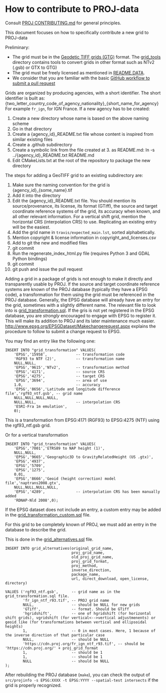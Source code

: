 # How to contribute to PROJ-data

Consult [PROJ CONTRIBUTING.md](https://github.com/OSGeo/PROJ/blob/master/CONTRIBUTING.md)
for general principles.

This document focuses on how to specifically contribute a new grid to PROJ-data

Preliminary:
* The grid must be in the
  [Geodetic TIFF grids (GTG)](https://github.com/OSGeo/PROJ/blob/master/docs/source/specifications/geodetictiffgrids.rst) format.
  The [grid_tools](grid_tools) directory contains tools to convert grids in other format such as NTv2 (.gsb) or GTX to GTG)
* The grid must be freely licensed as mentioned in [README.DATA](README.DATA).
* We consider that you are familiar with the basic [GitHub workflow to submit a pull request](https://help.github.com/en/articles/creating-a-pull-request)

Grids are organized by producing agencies, with a short identifier.
The short identifier is built as:
{two_letter_country_code_of_agency_nationality}_{short_name_for_agency}
For example `fr_ign`, for IGN France.
If a new agency has to be created:
1. Create a new directory whose name is based on the above naming scheme
2. Go in that directory
3. Create a {agency_id}_README.txt file whose content is inspired from similar existing files
4. Create a .github subdirectory
5. Create a symbolic link from the file created at 3. as README.md: ln -s ../{agency_id}_README.txt README.md
6. Edit CMakeLists.txt at the root of the repository to package the new directory

The steps for adding a GeoTIFF grid to an existing subdirectory are:
1. Make sure the naming convention for the grid is {agency_id}_{some_name}.tif
2. Add it into the directory
3. Edit the {agency_id}_README.txt file. You should mention its
   source/provenance, its license, its format (GTiff), the source and
   target coordinate reference systems of the grid, its accuracy when known,
   and all other relevant information.
   For a vertical shift grid, mention the horizontal CRS (interpolation CRS)
   to use.
   Replicating an existing entry will be the easiest.
4. Add the grid name in `travis/expected_main.lst`, sorted alphabetically.
5. Mention copyright & license information in copyright_and_licenses.csv
6. Add to git the new and modified files
7. git commit
8. Run the regenerate_index_html.py file (requires Python 3 and GDAL Python bindings)
9. git commit
10. git push and issue the pull request

Adding a grid in a package of grids is not enough to make it directly and transparently
usable by PROJ. If the source and target coordinate reference systems are known of
the PROJ database (typically they have a EPSG code), a transformation for them using
the grid must be referenced in the PROJ database. Generally, the EPSG database will
already have an entry for the grid, sometimes with a slightly different name.
The relevant file to look into is [grid_transformation.sql](https://github.com/OSGeo/PROJ/blob/master/data/sql/grid_transformation.sql). 
If the gris is not yet registered in the EPSG database, you are *strongly* encouraged to
engage with EPSG to register it. This will make its addition to PROJ and its later maintenance
much easier. http://www.epsg.org/EPSGDataset/Makechangerequest.aspx explains the procedure
to follow to submit a change request to EPSG.

You may find an entry like the following one:
```
INSERT INTO "grid_transformation" VALUES(
    'EPSG','15958',             -- transformation code
    'RGF93 to NTF (2)',         -- transformation name
    NULL,NULL,
    'EPSG','9615','NTv2',       -- transformation method
    'EPSG','4171',              -- source CRS
    'EPSG','4275',              -- target CRS
    'EPSG','3694',              -- area of use
    1.0,                        -- accuracy
    'EPSG','8656','Latitude and longitude difference file','rgf93_ntf.gsb', -- grid name
    NULL,NULL,NULL,NULL,
    NULL,NULL,                  -- interpolation CRS
    'ESRI-Fra 1m emulation',
    0);
```
This is a transformation from EPSG:4171 (RGF93) to EPSG:4275 (NTF) using the rgf93_ntf.gsb grid.

Or for a vertical transformation
```
INSERT INTO "grid_transformation" VALUES(
    'EPSG','7001','ETRS89 to NAP height (1)',
    NULL,NULL,
    'EPSG','9665','Geographic3D to GravityRelatedHeight (US .gtx)',
    'EPSG','4937',
    'EPSG','5709',
    'EPSG','1275',
    0.01,
    'EPSG','8666','Geoid (height correction) model file','naptrans2008.gtx',
    NULL,NULL,NULL,NULL,
    'EPSG','4289',              -- interpolation CRS has been manually added
    'RDNAP-Nld 2008',0);
```

If the EPSG dataset does not include an entry, a custom entry may be added in the [grid_transformation_custom.sql](https://github.com/OSGeo/PROJ/blob/master/data/sql/grid_transformation_custom.sql) file.

For this grid to be completely known of PROJ, we must add an entry in the database to describe the grid.

This is done in the [grid_alternatives.sql](https://github.com/OSGeo/PROJ/blob/master/data/sql/grid_alternatives.sql) file.

```
INSERT INTO grid_alternatives(original_grid_name,
                              proj_grid_name,
                              old_proj_grid_name,
                              proj_grid_format,
                              proj_method,
                              inverse_direction,
                              package_name,
                              url, direct_download, open_license, directory)

VALUES ('rgf93_ntf.gsb',      -- grid name as in the grid_transformation.sql file.
        'fr_ign_ntf_r93.tif', -- PROJ grid name
        NULL,                 -- should be NULL for new grids
        'GTiff',              -- format. Should be GTiff
        'hgridshift',         -- one of hgridshift (for horizontal shift grids), vgridshift (for vertical<-->vertical adjustmenents) or geoid_like (for transformations between vertical and ellipsoidal heights)
        1,                    -- 0 in most cases. Here, 1 because of the inverse direction of that particular case
        NULL,                 -- should be NULL
        'https://cdn.proj.org/fr_ign_ntf_r93.tif', -- should be 'https://cdn.proj.org/' + proj_grid_format
        1,                    -- should be 1
        1,                    -- should be 1
        NULL                  -- should be NULL
);
```

After rebuilding the PROJ database (`make`), you can check the output of `src/projinfo -s EPSG:XXXX -t EPSG:YYYY --spatial-test intersects` if the grid is properly recognized.
